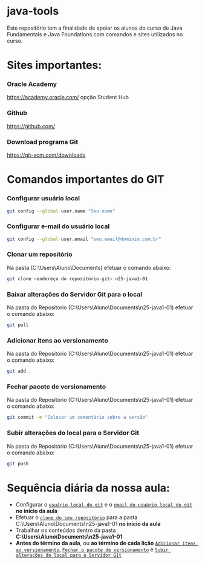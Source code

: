 # java-tools
Este repositório tem a finalidade de apoiar os alunos do curso de Java Fundamentals e Java Foundations com comandos e sites utilizados no curso.
# Sites importantes:
### Oracle Academy
https://academy.oracle.com/ opção Student Hub
### Github
https://github.com/
### Download programa Git
https://git-scm.com/downloads
# Comandos importantes do GIT
### Configurar usuário local
```bash
git config --global user.name "Seu nome"
```
### Configurar e-mail do usuário local
```bash
git config --global user.email "seu.email@dominio.com.br"
```
### Clonar um repositório
Na pasta (C:\Users\Aluno\Documents\) efetuar o comando abaixo:
```bash
git clone <endereço do repositório.git> n25-java1-01
```
### Baixar alterações do Servidor Git para o local
Na pasta do Repositório (C:\Users\Aluno\Documents\n25-java1-01) efetuar o comando abaixo:
```bash
git pull
```
### Adicionar itens ao versionamento
Na pasta do Repositório (C:\Users\Aluno\Documents\n25-java1-01) efetuar o comando abaixo:
```bash
git add .
```
### Fechar pacote de versionamento
Na pasta do Repositório (C:\Users\Aluno\Documents\n25-java1-01) efetuar o comando abaixo:
```bash
git commit -m "Colocar um comentário sobre a versão"
```
### Subir alterações do local para o Servidor Git
Na pasta do Repositório (C:\Users\Aluno\Documents\n25-java1-01) efetuar o comando abaixo:
```bash
git push
```
# Sequência diária da nossa aula:
* Configurar o <a href="#configurar-usuário-local">`usuário local do git`</a> e o <a href="#configurar-e-mail-do-usuário-local">`email do usuário local do git`</a> **no início da aula**
* Efetuar o <a href="#clonar-um-repositório">`clone do seu repositório`</a> para a pasta C:\Users\Aluno\Documents\n25-java1-01 **no início da aula**
* Trabalhar os conteúdos dentro da pasta **C:\Users\Aluno\Documents\n25-java1-01**
* **Antes do término da aula**, ou **ao término de cada lição** <a href="#adicionar-itens-ao-versionamento">`Adicionar itens ao versionamento`</a>, <a href="#fechar-pacote-de-versionamento">`Fechar o pacote de versionamento`</a> e <a href="#subir-alterações-do-local-para-o-servidor-git">`Subir alterações do local para o Servidor Git`</a>

